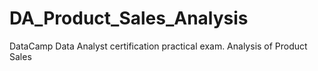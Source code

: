# DA_Product_Sales_Analysis
DataCamp Data Analyst certification practical exam. Analysis of Product Sales
